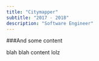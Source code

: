 ```yaml
---
title: "Citymapper"
subtitle: "2017 - 2018"
description: "Software Engineer" 
---
```


###And some content

blah blah content lolz
